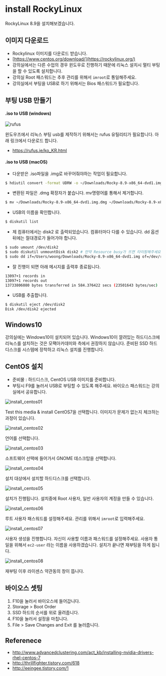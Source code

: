 # install RockyLinux

RockyLinux 8.9을 설치해보겠습니다.

## 이미지 다운로드

- Rockylinux 이미지를 다운로드 받습니다.
- [https://www.centos.org/download/](https://rockylinux.org/)
- 강의실에서는 다른 수업의 경우 윈도우로 진행하기 때문에 리눅스 설치시 멀티 부팅을 할 수 있도록 설치합니다.
- 강의실 Root 패스워드는 추후 관리를 위해서 `imroot`로 통일해주세요.
- 강의실에서 부팅을 USB로 하기 위해서는 Bios 패스워드가 필요합니다.

## 부팅 USB 만들기

#### .iso to USB (windows)
![rufus](https://user-images.githubusercontent.com/1149996/49558884-04524300-f950-11e8-833e-2b9e6d7a1fce.png)

윈도우즈에서 리눅스 부팅 usb를 제작하기 위해서는 rufus 유틸리티가 필요합니다. 아래 링크에서 다운로드 합니다.
- https://rufus.ie/ko_KR.html

#### .iso to USB (macOS)
- 다운받은 .iso파일을 .img로 바꾸어줘야하는 작업이 필요합니다.

```bash
$ hdiutil convert -format UDRW -o ~/Downloads/Rocky-8.9-x86_64-dvd1.img ~/Downloads/Rocky-8.9-x86_64-dvd1.iso
```

- 변환된 파일은 .dmg 확장자가 붙습니다. mv명령어를 통해서 제거합니다.

```bash
$ mv ~/Downloads/Rocky-8.9-x86_64-dvd1.img.dmg ~/Downloads/Rocky-8.9-x86_64-dvd1.img
```

- USB의 이름을 확인합니다.

```bash
$ diskutil list
```

- 제 컴퓨터에서는 disk2 로 출력되었습니다. 컴퓨터마다 다를 수 있습니다. dd 옵션뒤에는 절대경로가 들어가야 합니다.

```bash
$ sudo umount /dev/disk2
$ sudo diskutil unmountDisk disk2 # 만약 Resource busy가 뜨면 타이핑해주세요.
$ sudo dd if=/Users/woong/Downloads/Rocky-8.9-x86_64-dvd1.img of=/dev/rdisk2 bs=1m
```

- 잘 진행이 되면 아래 메시지를 출력후 종료됩니다.

```bash
13097+1 records in
13097+1 records out
13733806080 bytes transferred in 584.376422 secs (23501643 bytes/sec)
```

- USB를 추출합니다.

```bash
$ diskutil eject /dev/disk2
Disk /dev/disk2 ejected
```


## Windows10

강의실에는 Windows10이 설치되어 있습니다.
Windows10이 깔려있는 하드디스크에 리눅스를 설치하는 것은 모팩아카데미와 측에서 권장하지 않습니다.
준비된 SSD 하드디스크를 시스템에 장착하고 리눅스 설치를 진행합니다.

## CentOS 설치

- 준비물 : 하드디스크, CentOS USB 이미지를 준비합니다.
- 부팅시 F9를 눌러서 USB로 부팅할 수 있도록 해주세요. 바이오스 패스워드는 강의실에서 공유합니다.

![install_centos01](../figures/cent_install_01.png)

Test this media & install CentOS7을 선택합니다. 이미지가 문제가 없는지 체크하는 과정이 있습니다.

![install_centos02](../figures/cent_install_02.png)

언어를 선택합니다.

![install_centos03](../figures/cent_install_03.png)

소프트웨어 선택에 들어가서 GNOME 데스크탑을 선택합니다.

![install_centos04](../figures/cent_install_04.png)

설치 대상에서 설치할 하드디스크를 선택합니다.

![install_centos05](../figures/cent_install_05.png)

설치가 진행됩니다.
설치중에 Root 사용자, 일반 사용자의 계정을 만들 수 있습니다.

![install_centos06](../figures/cent_install_06.png)

루트 사용자 패스워드를 설정해주세요. 관리를 위해서 `imroot`로 입력해주세요.

![install_centos07](../figures/cent_install_07.png)

사용자 생성을 진행합니다. 자신이 사용할 이름과 패스워드를 설정해주세요.
사용자 통일을 위해서 `ec2-user` 라는 이름을 사용하겠습니다.
설치가 끝나면 재부팅을 하게 됩니다.

![install_centos08](../figures/cent_install_08.png)

재부팅 이후 라이센스 약관동의 창이 뜹니다.

## 바이오스 셋팅

1. F10을 눌러서 바이오스에 들어갑니다.
1. Storage > Boot Order
1. SSD 하드의 순서를 위로 올려줍니다.
1. F10을 눌러서 설정을 마칩니다.
1. File > Save Changes and Exit 를 눌러줍니다.

## Referenece

- http://www.advancedclustering.com/act_kb/installing-nvidia-drivers-rhel-centos-7
- http://thrillfighter.tistory.com/618
- http://eeingee.tistory.com/1
